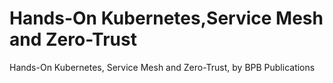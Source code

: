 # Hands-On Kubernetes,Service Mesh and Zero-Trust
 Hands-On Kubernetes, Service Mesh and Zero-Trust, by BPB Publications
